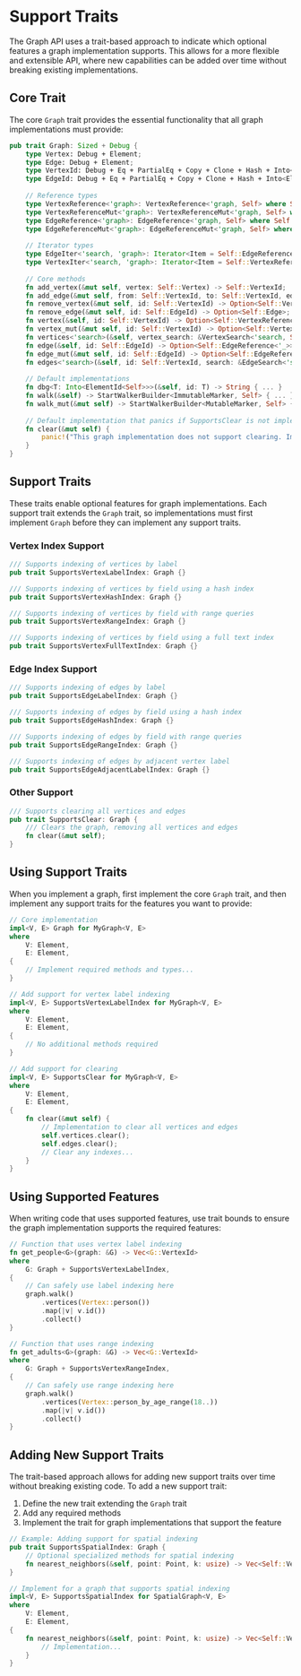 # Support Traits

The Graph API uses a trait-based approach to indicate which optional features a graph implementation supports. This
allows for a more flexible and extensible API, where new capabilities can be added over time without breaking existing
implementations.

## Core Trait

The core `Graph` trait provides the essential functionality that all graph implementations must provide:

```rust
pub trait Graph: Sized + Debug {
    type Vertex: Debug + Element;
    type Edge: Debug + Element;
    type VertexId: Debug + Eq + PartialEq + Copy + Clone + Hash + Into<ElementId<Self>> + 'static;
    type EdgeId: Debug + Eq + PartialEq + Copy + Clone + Hash + Into<ElementId<Self>> + 'static;
    
    // Reference types
    type VertexReference<'graph>: VertexReference<'graph, Self> where Self: 'graph;
    type VertexReferenceMut<'graph>: VertexReferenceMut<'graph, Self> where Self: 'graph;
    type EdgeReference<'graph>: EdgeReference<'graph, Self> where Self: 'graph;
    type EdgeReferenceMut<'graph>: EdgeReferenceMut<'graph, Self> where Self: 'graph;
    
    // Iterator types
    type EdgeIter<'search, 'graph>: Iterator<Item = Self::EdgeReference<'graph>> where Self: 'graph;
    type VertexIter<'search, 'graph>: Iterator<Item = Self::VertexReference<'graph>> where Self: 'graph;
    
    // Core methods
    fn add_vertex(&mut self, vertex: Self::Vertex) -> Self::VertexId;
    fn add_edge(&mut self, from: Self::VertexId, to: Self::VertexId, edge: Self::Edge) -> Self::EdgeId;
    fn remove_vertex(&mut self, id: Self::VertexId) -> Option<Self::Vertex>;
    fn remove_edge(&mut self, id: Self::EdgeId) -> Option<Self::Edge>;
    fn vertex(&self, id: Self::VertexId) -> Option<Self::VertexReference<'_>>;
    fn vertex_mut(&mut self, id: Self::VertexId) -> Option<Self::VertexReferenceMut<'_>>;
    fn vertices<'search>(&self, vertex_search: &VertexSearch<'search, Self>) -> Self::VertexIter<'search, '_>;
    fn edge(&self, id: Self::EdgeId) -> Option<Self::EdgeReference<'_>>;
    fn edge_mut(&mut self, id: Self::EdgeId) -> Option<Self::EdgeReferenceMut<'_>>;
    fn edges<'search>(&self, id: Self::VertexId, search: &EdgeSearch<'search, Self>) -> Self::EdgeIter<'search, '_>;
    
    // Default implementations
    fn dbg<T: Into<ElementId<Self>>>(&self, id: T) -> String { ... }
    fn walk(&self) -> StartWalkerBuilder<ImmutableMarker, Self> { ... }
    fn walk_mut(&mut self) -> StartWalkerBuilder<MutableMarker, Self> { ... }
    
    // Default implementation that panics if SupportsClear is not implemented
    fn clear(&mut self) {
        panic!("This graph implementation does not support clearing. Implement the SupportsClear trait for this graph type to add clearing support.")
    }
}
```

## Support Traits

These traits enable optional features for graph implementations. Each support trait extends the `Graph` trait, so
implementations must first implement `Graph` before they can implement any support traits.

### Vertex Index Support

```rust
/// Supports indexing of vertices by label
pub trait SupportsVertexLabelIndex: Graph {}

/// Supports indexing of vertices by field using a hash index
pub trait SupportsVertexHashIndex: Graph {}

/// Supports indexing of vertices by field with range queries
pub trait SupportsVertexRangeIndex: Graph {}

/// Supports indexing of vertices by field using a full text index
pub trait SupportsVertexFullTextIndex: Graph {}
```

### Edge Index Support

```rust
/// Supports indexing of edges by label
pub trait SupportsEdgeLabelIndex: Graph {}

/// Supports indexing of edges by field using a hash index
pub trait SupportsEdgeHashIndex: Graph {}

/// Supports indexing of edges by field with range queries
pub trait SupportsEdgeRangeIndex: Graph {}

/// Supports indexing of edges by adjacent vertex label
pub trait SupportsEdgeAdjacentLabelIndex: Graph {}
```

### Other Support

```rust
/// Supports clearing all vertices and edges
pub trait SupportsClear: Graph {
    /// Clears the graph, removing all vertices and edges
    fn clear(&mut self);
}
```

## Using Support Traits

When you implement a graph, first implement the core `Graph` trait, and then implement any support traits for the
features you want to provide:

```rust
// Core implementation
impl<V, E> Graph for MyGraph<V, E>
where
    V: Element,
    E: Element,
{
    // Implement required methods and types...
}

// Add support for vertex label indexing
impl<V, E> SupportsVertexLabelIndex for MyGraph<V, E>
where
    V: Element,
    E: Element,
{
    // No additional methods required
}

// Add support for clearing
impl<V, E> SupportsClear for MyGraph<V, E>
where
    V: Element,
    E: Element,
{
    fn clear(&mut self) {
        // Implementation to clear all vertices and edges
        self.vertices.clear();
        self.edges.clear();
        // Clear any indexes...
    }
}
```

## Using Supported Features

When writing code that uses supported features, use trait bounds to ensure the graph implementation supports the
required features:

```rust
// Function that uses vertex label indexing
fn get_people<G>(graph: &G) -> Vec<G::VertexId>
where
    G: Graph + SupportsVertexLabelIndex,
{
    // Can safely use label indexing here
    graph.walk()
        .vertices(Vertex::person())
        .map(|v| v.id())
        .collect()
}

// Function that uses range indexing
fn get_adults<G>(graph: &G) -> Vec<G::VertexId>
where
    G: Graph + SupportsVertexRangeIndex,
{
    // Can safely use range indexing here
    graph.walk()
        .vertices(Vertex::person_by_age_range(18..))
        .map(|v| v.id())
        .collect()
}
```

## Adding New Support Traits

The trait-based approach allows for adding new support traits over time without breaking existing code. To add a new
support trait:

1. Define the new trait extending the `Graph` trait
2. Add any required methods
3. Implement the trait for graph implementations that support the feature

```rust
// Example: Adding support for spatial indexing
pub trait SupportsSpatialIndex: Graph {
    // Optional specialized methods for spatial indexing
    fn nearest_neighbors(&self, point: Point, k: usize) -> Vec<Self::VertexId>;
}

// Implement for a graph that supports spatial indexing
impl<V, E> SupportsSpatialIndex for SpatialGraph<V, E>
where
    V: Element,
    E: Element,
{
    fn nearest_neighbors(&self, point: Point, k: usize) -> Vec<Self::VertexId> {
        // Implementation...
    }
}
```